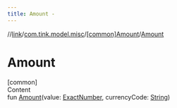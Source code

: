 ```yaml
---
title: Amount -
---
```

//[link](../../index.md)/[com.tink.model.misc](../index.md)/[[common]Amount](index.md)/[Amount](-amount.md)



# Amount  
[common]  
Content  
fun [Amount](-amount.md)(value: [ExactNumber](../[common]-exact-number/index.md), currencyCode: [String](https://kotlinlang.org/api/latest/jvm/stdlib/kotlin/-string/index.html))  



